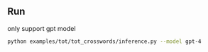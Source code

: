 ## Run
only support gpt model
```bash
python examples/tot/tot_crosswords/inference.py --model gpt-4
```


